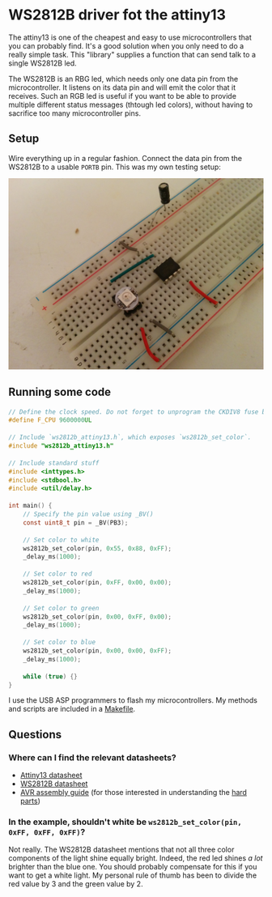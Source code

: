 # WS2812B driver fot the attiny13

The attiny13 is one of the cheapest and easy to use microcontrollers that you can probably find. It's a good solution when you only need to do a really simple task. This "library" supplies a function that can send talk to a single WS2812B led.

The WS2812B is an RBG led, which needs only one data pin from the microcontroller. It listens on its data pin and will emit the color that it receives. Such an RGB led is useful if you want to be able to provide multiple different status messages (thtough led colors), without having to sacrifice too many microcontroller pins.

## Setup

Wire everything up in a regular fashion. Connect the data pin from the WS2812B to a usable `PORTB` pin. This was my own testing setup:

![testing setup](photo.jpg)

## Running some code

```c
// Define the clock speed. Do not forget to unprogram the CKDIV8 fuse bit
#define F_CPU 9600000UL

// Include `ws2812b_attiny13.h`, which exposes `ws2812b_set_color`.
#include "ws2812b_attiny13.h"

// Include standard stuff
#include <inttypes.h>
#include <stdbool.h>
#include <util/delay.h>

int main() {
    // Specify the pin value using _BV()
    const uint8_t pin = _BV(PB3);
    
    // Set color to white
    ws2812b_set_color(pin, 0x55, 0x88, 0xFF);
    _delay_ms(1000);
        
    // Set color to red
    ws2812b_set_color(pin, 0xFF, 0x00, 0x00);
    _delay_ms(1000);
        
    // Set color to green
    ws2812b_set_color(pin, 0x00, 0xFF, 0x00);
    _delay_ms(1000);
        
    // Set color to blue
    ws2812b_set_color(pin, 0x00, 0x00, 0xFF);
    _delay_ms(1000);
    
    while (true) {}
}
```

I use the USB ASP programmers to flash my microcontrollers. My methods and scripts are included in a [Makefile](Makefile).

## Questions

### Where can I find the relevant datasheets?

- [Attiny13 datasheet](http://ww1.microchip.com/downloads/en/DeviceDoc/doc2535.pdf)
- [WS2812B datasheet](https://cdn-shop.adafruit.com/datasheets/WS2812B.pdf)
- [AVR assembly guide](http://academy.cba.mit.edu/classes/embedded_programming/doc1022.pdf) (for those interested in understanding the [hard parts](https://github.com/dsprenkels/ws2812b_attiny13/blob/master/ws2812b_attiny13.c#L9-L156))

### In the example, shouldn't white be `ws2812b_set_color(pin, 0xFF, 0xFF, 0xFF)`?

Not really. The WS2812B datasheet mentions that not all three color components of the light shine equally bright. Indeed, the red led shines *a lot* brighter than the blue one. You should probably compensate for this if you want to get a white light. My personal rule of thumb has been to divide the red value by 3 and the green value by 2.